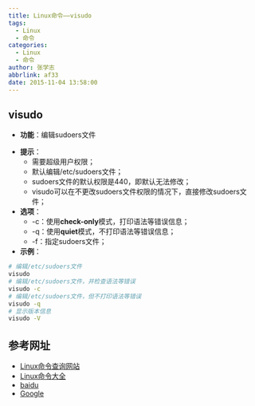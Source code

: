 ```yaml
---
title: Linux命令——visudo
tags:
  - Linux
  - 命令
categories:
  - Linux
  - 命令
author: 张学志
abbrlink: af33
date: 2015-11-04 13:58:00
---
```





## visudo
* **功能**：编辑sudoers文件
<!-- more -->
* **提示**：
	* 需要超级用户权限；
	* 默认编辑/etc/sudoers文件；
	* sudoers文件的默认权限是440，即默认无法修改；
	* visudo可以在不更改sudoers文件权限的情况下，直接修改sudoers文件；
* **选项**： 
	* -c：使用**check-only**模式，打印语法等错误信息；
	* -q：使用**quiet**模式，不打印语法等错误信息；
	* -f：指定sudoers文件；
* **示例**：
```bash
# 编辑/etc/sudoers文件
visudo
# 编辑/etc/sudoers文件，并检查语法等错误
visudo -c
# 编辑/etc/sudoers文件，但不打印语法等错误
visudo -q
# 显示版本信息
visudo -V
```



## 参考网址
* [Linux命令查询网站](http://www.lx138.com/)
* [Linux命令大全](http://man.linuxde.net/)
* [baidu](http://baidu.com/)
* [Google](http://google.com.hk)

